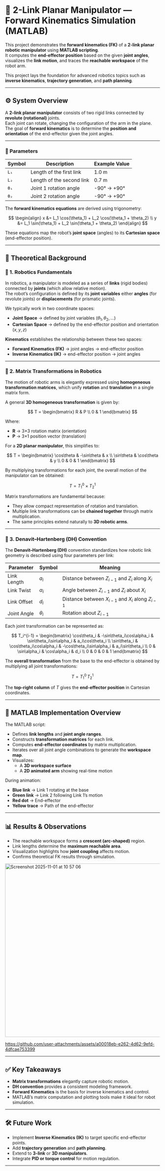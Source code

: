 # 🤖 2-Link Planar Manipulator — Forward Kinematics Simulation (MATLAB)

This project demonstrates the **forward kinematics (FK)** of a **2-link planar robotic manipulator** using **MATLAB scripting**.  
It computes the **end-effector position** based on the given **joint angles**, visualizes the **link motion**, and traces the **reachable workspace** of the robot arm.  

This project lays the foundation for advanced robotics topics such as **inverse kinematics**, **trajectory generation**, and **path planning**.

---

## ⚙️ System Overview

A **2-link planar manipulator** consists of two rigid links connected by **revolute (rotational)** joints.  
Each joint can rotate, changing the configuration of the arm in the plane.  
The goal of **forward kinematics** is to determine the **position and orientation** of the end-effector given the joint angles.

---

### 🔩 Parameters

| Symbol | Description | Example Value |
|---------|--------------|---------------|
| `L₁` | Length of the first link | 1.0 m |
| `L₂` | Length of the second link | 0.7 m |
| `θ₁` | Joint 1 rotation angle | -90° → +90° |
| `θ₂` | Joint 2 rotation angle | -90° → +90° |

The **forward kinematics equations** are derived using trigonometry:

$$
\begin{align}
x &= L_1 \cos(\theta_1) + L_2 \cos(\theta_1 + \theta_2) \\
y &= L_1 \sin(\theta_1) + L_2 \sin(\theta_1 + \theta_2)
\end{align}
$$

These equations map the robot’s **joint space** (angles) to its **Cartesian space** (end-effector position).

---

## 🧠 Theoretical Background

### 🔹 1. Robotics Fundamentals

In robotics, a manipulator is modeled as a series of **links** (rigid bodies) connected by **joints** (which allow relative motion).  
The robot’s configuration is defined by its **joint variables**  either **angles** (for revolute joints) or **displacements** (for prismatic joints).  

We typically work in two coordinate spaces:
- **Joint Space** → defined by joint variables $(\theta_1, \theta_2, ...)$  
- **Cartesian Space** → defined by the end-effector position and orientation $(x, y, z)$  

**Kinematics** establishes the relationship between these two spaces:
- **Forward Kinematics (FK)** → joint angles → end-effector position  
- **Inverse Kinematics (IK)** → end-effector position → joint angles  

---

### 🔹 2. Matrix Transformations in Robotics

The motion of robotic arms is elegantly expressed using **homogeneous transformation matrices**, which unify **rotation** and **translation** in a single matrix form.  

A general **3D homogeneous transformation** is given by:

$$
T =
\begin{bmatrix}
R & P \\
0 & 1
\end{bmatrix}
$$

Where:  
- **R** → 3×3 rotation matrix (orientation)  
- **P** → 3×1 position vector (translation)  

For a **2D planar manipulator**, this simplifies to:

$$
T =
\begin{bmatrix}
\cos\theta & -\sin\theta & x \\
\sin\theta &  \cos\theta & y \\
0 & 0 & 1
\end{bmatrix}
$$

By multiplying transformations for each joint, the overall motion of the manipulator can be obtained:

$$
T = T_1^0 \times T_2^1
$$

Matrix transformations are fundamental because:
- They allow compact representation of rotation and translation.  
- Multiple link transformations can be **chained together** through matrix multiplication.  
- The same principles extend naturally to **3D robotic arms**.

---

### 🔹 3. Denavit–Hartenberg (DH) Convention

The **Denavit–Hartenberg (DH)** convention standardizes how robotic link geometry is described using four parameters per link:

| Parameter | Symbol | Meaning |
|------------|---------|----------|
| Link Length | $a_i$ | Distance between $Z_{i-1}$ and $Z_i$ along $X_i$ |
| Link Twist | $α_i$ | Angle between $Z_{i-1}$ and $Z_i$ about $X_i$ |
| Link Offset | $d_i$ | Distance between $X_{i-1}$ and $X_i$ along $Z_{i-1}$ |
| Joint Angle | $θ_i$ | Rotation about $Z_{i-1}$ |

Each joint transformation can be represented as:

$$
T_i^{i-1} =
\begin{bmatrix}
\cos\theta_i & -\sin\theta_i\cos\alpha_i & \sin\theta_i\sin\alpha_i & a_i\cos\theta_i \\
\sin\theta_i &  \cos\theta_i\cos\alpha_i & -\cos\theta_i\sin\alpha_i & a_i\sin\theta_i \\
0 & \sin\alpha_i & \cos\alpha_i & d_i \\
0 & 0 & 0 & 1
\end{bmatrix}
$$

The **overall transformation** from the base to the end-effector is obtained by multiplying all joint transformations:

$$
T = T_1^0 \, T_2^1
$$

The **top-right column** of $T$ gives the **end-effector position** in Cartesian coordinates.

---

## 🧩 MATLAB Implementation Overview

The MATLAB script:
- Defines **link lengths** and **joint angle ranges**.  
- Constructs **transformation matrices** for each link.  
- Computes **end-effector coordinates** by matrix multiplication.  
- Iterates over all joint angle combinations to generate the **workspace map**.  
- Visualizes:
  - A **3D workspace surface**  
  - A **2D animated arm** showing real-time motion  

During animation:
- **Blue link** → Link 1 rotating at the base  
- **Green link** → Link 2 following Link 1’s motion  
- **Red dot** → End-effector  
- **Yellow trace** → Path of the end-effector  

---


## 📊 Results & Observations

- The reachable workspace forms a **crescent (arc-shaped)** region.  
- Link lengths determine the **maximum reachable area**.  
- Visualization highlights how **joint coupling** affects motion.  
- Confirms theoretical FK results through simulation.
<img width="880" height="562" alt="Screenshot 2025-11-01 at 10 57 06" src="https://github.com/user-attachments/assets/2a8957d4-3381-4b14-9b57-61592236983f" />



https://github.com/user-attachments/assets/a00018eb-e262-4d62-9efd-4dfcae753399


---

## ✅ Key Takeaways

- **Matrix transformations** elegantly capture robotic motion.  
- **DH convention** provides a consistent modeling framework.  
- **Forward Kinematics** is the basis for inverse kinematics and control.  
- MATLAB’s matrix computation and plotting tools make it ideal for robot simulation.

---

## 🛠️ Future Work

- Implement **Inverse Kinematics (IK)** to target specific end-effector points.  
- Add **trajectory generation** and **path planning**.  
- Extend to **3-link** or **3D manipulators**.  
- Integrate **PID or torque control** for motion regulation.

---


